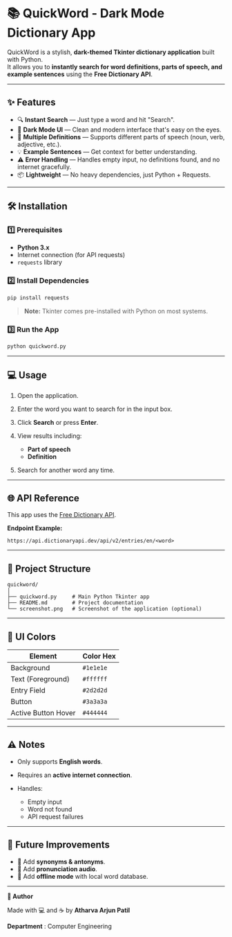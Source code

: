 
# 📚 QuickWord - Dark Mode Dictionary App

QuickWord is a stylish, **dark-themed Tkinter dictionary application** built with Python.  
It allows you to **instantly search for word definitions, parts of speech, and example sentences** using the **Free Dictionary API**.

---

## ✨ Features

- 🔍 **Instant Search** — Just type a word and hit "Search".
- 🎨 **Dark Mode UI** — Clean and modern interface that's easy on the eyes.
- 📖 **Multiple Definitions** — Supports different parts of speech (noun, verb, adjective, etc.).
- 💡 **Example Sentences** — Get context for better understanding.
- ⚠️ **Error Handling** — Handles empty input, no definitions found, and no internet gracefully.
- 📦 **Lightweight** — No heavy dependencies, just Python + Requests.


---

## 🛠️ Installation

### 1️⃣ Prerequisites

- **Python 3.x**
- Internet connection (for API requests)
- `requests` library

### 2️⃣ Install Dependencies

```bash
pip install requests
````

> **Note:** Tkinter comes pre-installed with Python on most systems.

### 3️⃣ Run the App

```bash
python quickword.py
```

---

## 💻 Usage

1. Open the application.
2. Enter the word you want to search for in the input box.
3. Click **Search** or press **Enter**.
4. View results including:

   * **Part of speech**
   * **Definition**
5. Search for another word any time.

---

## 🌐 API Reference

This app uses the [Free Dictionary API](https://dictionaryapi.dev/).

**Endpoint Example:**

```
https://api.dictionaryapi.dev/api/v2/entries/en/<word>
```

---

## 📂 Project Structure

```
quickword/
│
├── quickword.py     # Main Python Tkinter app
├── README.md        # Project documentation
└── screenshot.png   # Screenshot of the application (optional)
```

---

## 🎨 UI Colors

| Element             | Color Hex |
| ------------------- | --------- |
| Background          | `#1e1e1e` |
| Text (Foreground)   | `#ffffff` |
| Entry Field         | `#2d2d2d` |
| Button              | `#3a3a3a` |
| Active Button Hover | `#444444` |

---

## ⚠️ Notes

* Only supports **English words**.
* Requires an **active internet connection**.
* Handles:

  * Empty input
  * Word not found
  * API request failures

---

## 🚀 Future Improvements

* 📌 Add **synonyms & antonyms**.
* 📌 Add **pronunciation audio**.
* 📌 Add **offline mode** with local word database.

---

**🙌 Author**

Made with 💻 and ☕ by **Atharva Arjun Patil**

**Department** : Computer Engineering
